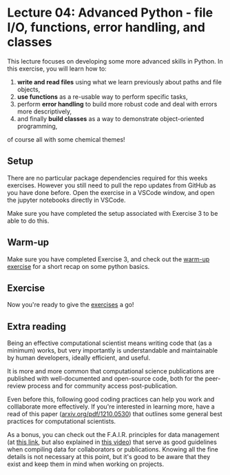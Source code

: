 # Lecture 04: Advanced Python - file I/O, functions, error handling, and classes

This lecture focuses on developing some more advanced skills in Python. In this exercise, you will learn how to:

1. **write and read files** using what we learn previously about paths and file objects,
1. **use functions** as a re-usable way to perform specific tasks,
1. perform **error handling** to build more robust code and deal with errors more descriptively,
1. and finally **build classes** as a way to demonstrate object-oriented programming,

of course all with some chemical themes!


## Setup

There are no particular package dependencies required for this weeks exercises. However you still need to pull the repo updates from GitHub as you have done before. Open the exercise in a VSCode window, and open the jupyter notebooks directly in VSCode. 

Make sure you have completed the setup associated with Exercise 3 to be able to do this.

## Warm-up

Make sure you have completed Exercise 3, and check out the [warm-up exercise](04_warm_up.ipynb) for a short recap on some python basics.


## Exercise

Now you're ready to give the [exercises](04_exercise.ipynb) a go!


## Extra reading

Being an effective computational scientist means writing code that (as a minimum) works, but very importantly is understandable and maintainable by human developers, ideally efficient, and useful. 

It is more and more common that computational science publications are published with well-documented and open-source code, both for the peer-review process and for community access post-publication. 

Even before this, following good coding practices can help you work and colllaborate more effectively. If you're interested in learning more, have a read of this paper ([arxiv.org/pdf/1210.0530](https://arxiv.org/pdf/1210.0530)) that outlines some general best practices for computational scientists.

As a bonus, you can check out the F.A.I.R. principles for data management (at [this link](https://www.go-fair.org/fair-principles/), but also explained in [this video](https://www.youtube.com/watch?v=5OeCrQE3HhE)) that serve as good guidelines when compiling data for collaborators or publications. Knowing all the fine details is not necessary at this point, but it's good to be aware that they exist and keep them in mind when working on projects.
